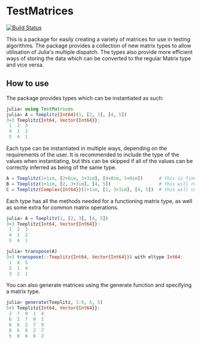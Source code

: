 # TestMatrices

[![Build Status](https://github.com/OskarBrzeski/TestMatrices.jl/actions/workflows/CI.yml/badge.svg?branch=master)](https://github.com/OskarBrzeski/TestMatrices.jl/actions/workflows/CI.yml?query=branch%3Amaster)

This is a package for easily creating a variety of matrices for use in testing algorithms. The package provides a collection of new matrix types to allow utilisation of Julia's multiple dispatch. The types also provide more efficient ways of storing the data which can be converted to the regular Matrix type and vice versa.

## How to use

The package provides types which can be instantiated as such:

```julia
julia> using TestMatrices
julia> A = Toeplitz{Int64}(1, [2, 3], [4, 5])
3×3 Toeplitz{Int64, Vector{Int64}}:
 1  2  3
 4  1  2
 5  4  1
```

Each type can be instantiated in multiple ways, depending on the requirements of the user. It is recommended to include the type of the values when instantiating, but this can be skipped if all of the values can be correctly inferred as being of the same type.

```julia
A = Toeplitz(1+1im, [2+0im, 3+3im], [4+0im, 5+0im])      # this is fine
B = Toeplitz(1+1im, [2, 3+3im], [4, 5])                  # this will result in an error
C = Toeplitz{Complex{Int64}}(1+1im, [2, 3+3im], [4, 5])  # this will convert all arguments to specified type
```

Each type has all the methods needed for a functioning matrix type, as well as some extra for common matrix operations.

```julia
julia> A = Toeplitz(1, [2, 3], [4, 5])
3×3 Toeplitz{Int64, Vector{Int64}}:
 1  2  3
 4  1  2
 5  4  1

julia> transpose(A)
3×3 transpose(::Toeplitz{Int64, Vector{Int64}}) with eltype Int64:
 1  4  5
 2  1  4
 3  2  1
```

You can also generate matrices using the generate function and specifying a matrix type.

```julia
julia> generate(Toeplitz, 1:9, 5, 5)
5×5 Toeplitz{Int64, Vector{Int64}}:
 2  7  9  1  4
 6  2  7  9  1
 6  6  2  7  9
 8  6  6  2  7
 5  8  6  6  2
```